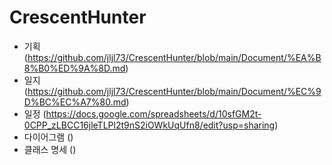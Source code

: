 # CrescentHunter

- 기획 (https://github.com/jljl73/CrescentHunter/blob/main/Document/%EA%B8%B0%ED%9A%8D.md)
- 일지 (https://github.com/jljl73/CrescentHunter/blob/main/Document/%EC%9D%BC%EC%A7%80.md)
- 일정 (https://docs.google.com/spreadsheets/d/10sfGM2t-0CPP_zLBCC16jleTLPl2t9nS2iOWkUqUfn8/edit?usp=sharing)
- 다이어그램 ()
- 클래스 명세 ()